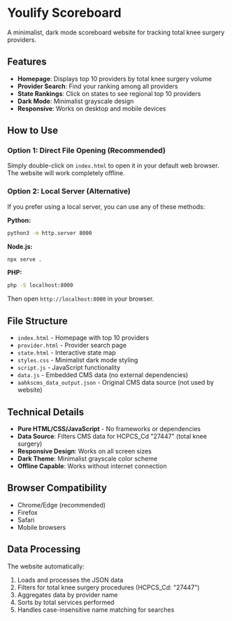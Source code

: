 # Youlify Scoreboard

A minimalist, dark mode scoreboard website for tracking total knee surgery providers.

## Features

- **Homepage**: Displays top 10 providers by total knee surgery volume
- **Provider Search**: Find your ranking among all providers
- **State Rankings**: Click on states to see regional top 10 providers
- **Dark Mode**: Minimalist grayscale design
- **Responsive**: Works on desktop and mobile devices

## How to Use

### Option 1: Direct File Opening (Recommended)
Simply double-click on `index.html` to open it in your default web browser. The website will work completely offline.

### Option 2: Local Server (Alternative)
If you prefer using a local server, you can use any of these methods:

**Python:**
```bash
python3 -m http.server 8000
```

**Node.js:**
```bash
npx serve .
```

**PHP:**
```bash
php -S localhost:8000
```

Then open `http://localhost:8000` in your browser.

## File Structure

- `index.html` - Homepage with top 10 providers
- `provider.html` - Provider search page
- `state.html` - Interactive state map
- `styles.css` - Minimalist dark mode styling
- `script.js` - JavaScript functionality
- `data.js` - Embedded CMS data (no external dependencies)
- `aahkscms_data_output.json` - Original CMS data source (not used by website)

## Technical Details

- **Pure HTML/CSS/JavaScript** - No frameworks or dependencies
- **Data Source**: Filters CMS data for HCPCS_Cd "27447" (total knee surgery)
- **Responsive Design**: Works on all screen sizes
- **Dark Theme**: Minimalist grayscale color scheme
- **Offline Capable**: Works without internet connection

## Browser Compatibility

- Chrome/Edge (recommended)
- Firefox
- Safari
- Mobile browsers

## Data Processing

The website automatically:
1. Loads and processes the JSON data
2. Filters for total knee surgery procedures (HCPCS_Cd: "27447")
3. Aggregates data by provider name
4. Sorts by total services performed
5. Handles case-insensitive name matching for searches
